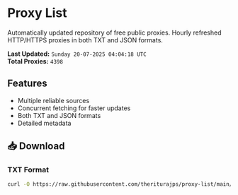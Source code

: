 # Proxy List

Automatically updated repository of free public proxies. Hourly refreshed HTTP/HTTPS proxies in both TXT and JSON formats.

**Last Updated:** `Sunday 20-07-2025 04:04:18 UTC`  
**Total Proxies:** `4398`

## Features
- Multiple reliable sources
- Concurrent fetching for faster updates
- Both TXT and JSON formats
- Detailed metadata

## 📥 Download

### TXT Format
```bash
curl -O https://raw.githubusercontent.com/theriturajps/proxy-list/main/proxies.txt